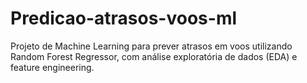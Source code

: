 # Predicao-atrasos-voos-ml
Projeto de Machine Learning para prever atrasos em voos utilizando Random Forest Regressor, com análise exploratória de dados (EDA) e feature engineering.
